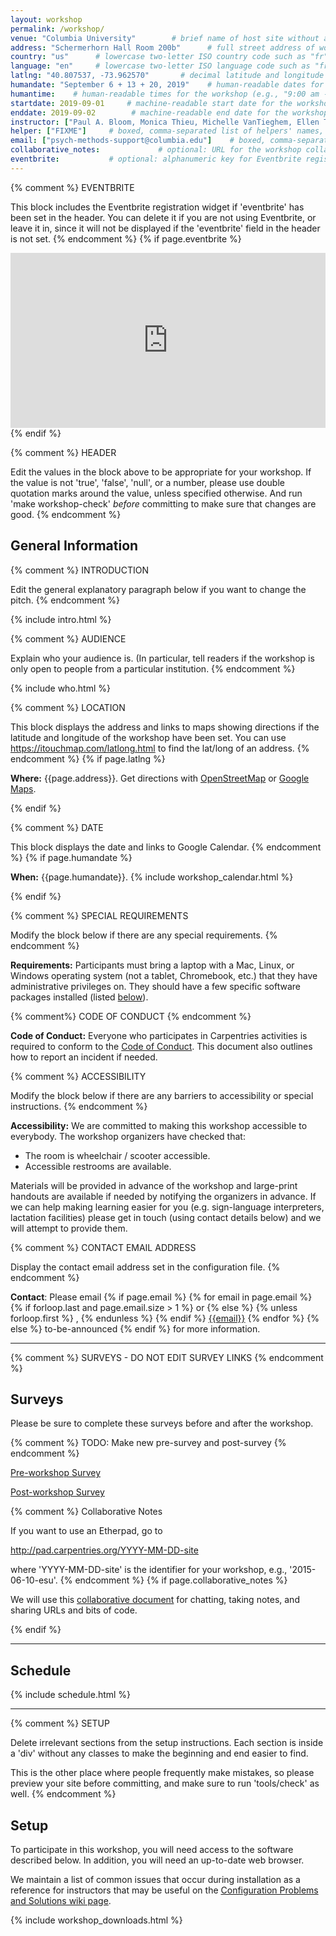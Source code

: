 ```yaml
---
layout: workshop
permalink: /workshop/
venue: "Columbia University"        # brief name of host site without address (e.g., "Euphoric State University")
address: "Schermerhorn Hall Room 200b"      # full street address of workshop (e.g., "Room A, 123 Forth Street, Blimingen, Euphoria")
country: "us"      # lowercase two-letter ISO country code such as "fr" (see https://en.wikipedia.org/wiki/ISO_3166-1#Current_codes)
language: "en"     # lowercase two-letter ISO language code such as "fr" (see https://en.wikipedia.org/wiki/List_of_ISO_639-1_codes)
latlng: "40.807537, -73.962570"       # decimal latitude and longitude of workshop venue (e.g., "41.7901128,-87.6007318" - use https://www.latlong.net/)
humandate: "September 6 + 13 + 20, 2019"    # human-readable dates for the workshop (e.g., "Feb 17-18, 2020")
humantime:    # human-readable times for the workshop (e.g., "9:00 am - 4:30 pm")
startdate: 2019-09-01     # machine-readable start date for the workshop in YYYY-MM-DD format like 2015-01-01
enddate: 2019-09-02        # machine-readable end date for the workshop in YYYY-MM-DD format like 2015-01-02
instructor: ["Paul A. Bloom, Monica Thieu, Michelle VanTieghem, Ellen Tedeschi, Emily Nakkawita"] # boxed, comma-separated list of instructors' names as strings, like ["Kay McNulty", "Betty Jennings", "Betty Snyder"]
helper: ["FIXME"]     # boxed, comma-separated list of helpers' names, like ["Marlyn Wescoff", "Fran Bilas", "Ruth Lichterman"]
email: ["psych-methods-support@columbia.edu"]    # boxed, comma-separated list of contact email addresses for the host, lead instructor, or whoever else is handling questions, like ["marlyn.wescoff@example.org", "fran.bilas@example.org", "ruth.lichterman@example.org"]
collaborative_notes:             # optional: URL for the workshop collaborative notes, e.g. an Etherpad or Google Docs document
eventbrite:           # optional: alphanumeric key for Eventbrite registration, e.g., "1234567890AB" (if Eventbrite is being used)
---
```


{% comment %}
EVENTBRITE

This block includes the Eventbrite registration widget if
'eventbrite' has been set in the header.  You can delete it if you
are not using Eventbrite, or leave it in, since it will not be
displayed if the 'eventbrite' field in the header is not set.
{% endcomment %}
{% if page.eventbrite %}
  <iframe
    src="https://www.eventbrite.com/tickets-external?eid={{page.eventbrite}}&ref=etckt"
    frameborder="0"
    width="100%"
    height="280px"
    scrolling="auto">
  </iframe>
{% endif %}

{% comment %}
  HEADER

  Edit the values in the block above to be appropriate for your workshop.
  If the value is not 'true', 'false', 'null', or a number, please use
  double quotation marks around the value, unless specified otherwise.
  And run 'make workshop-check' *before* committing to make sure that changes are good.
{% endcomment %}

<h2 id="general">General Information</h2>

{% comment %}
  INTRODUCTION

  Edit the general explanatory paragraph below if you want to change
  the pitch.
{% endcomment %}

{% include intro.html %}

{% comment %}
  AUDIENCE

  Explain who your audience is.  (In particular, tell readers if the
  workshop is only open to people from a particular institution.
{% endcomment %}

{% include who.html %}

{% comment %}
  LOCATION

  This block displays the address and links to maps showing directions
  if the latitude and longitude of the workshop have been set.  You
  can use https://itouchmap.com/latlong.html to find the lat/long of an
  address.
{% endcomment %}
{% if page.latlng %}
  <p id="where">
    <strong>Where:</strong>
    {{page.address}}.
    Get directions with
    <a href="//www.openstreetmap.org/?mlat={{page.latlng | replace:',','&mlon='}}&zoom=16">OpenStreetMap</a>
    or
    <a href="//maps.google.com/maps?q={{page.latlng}}">Google Maps</a>.
  </p>
{% endif %}

{% comment %}
  DATE

  This block displays the date and links to Google Calendar.
{% endcomment %}
{% if page.humandate %}
  <p id="when">
    <strong>When:</strong>
    {{page.humandate}}.
    {% include workshop_calendar.html %}
  </p>
{% endif %}

{% comment %}
  SPECIAL REQUIREMENTS

  Modify the block below if there are any special requirements.
{% endcomment %}
<p id="requirements">
  <strong>Requirements:</strong> Participants must bring a laptop with a
  Mac, Linux, or Windows operating system (not a tablet, Chromebook, etc.) that they have administrative privileges on.
  They should have a few specific software packages installed (listed <a href="#setup">below</a>).
</p>

{% comment%} CODE OF CONDUCT {% endcomment %}
<p id="code-of-conduct">
  <strong>Code of Conduct:</strong> Everyone who participates in Carpentries activities is required to conform to the
  <a href="https://docs.carpentries.org/topic_folders/policies/code-of-conduct.html">Code of Conduct</a>.
  This document also outlines how to report an incident if needed.
</p>


{% comment %}
  ACCESSIBILITY

  Modify the block below if there are any barriers to accessibility or
  special instructions.
{% endcomment %}
<p id="accessibility">
  <strong>Accessibility:</strong> We are committed to making this workshop
  accessible to everybody.
  The workshop organizers have checked that:
</p>
<ul>
  <li>The room is wheelchair / scooter accessible.</li>
  <li>Accessible restrooms are available.</li>
</ul>
<p>
  Materials will be provided in advance of the workshop and
  large-print handouts are available if needed by notifying the
  organizers in advance.  If we can help making learning easier for
  you (e.g. sign-language interpreters, lactation facilities) please
  get in touch (using contact details below) and we will
  attempt to provide them.
</p>

{% comment %}
  CONTACT EMAIL ADDRESS

  Display the contact email address set in the configuration file.
{% endcomment %}
<p id="contact">
  <strong>Contact</strong>:
  Please email
  {% if page.email %}
    {% for email in page.email %}
      {% if forloop.last and page.email.size > 1 %}
        or
      {% else %}
        {% unless forloop.first %}
          ,
        {% endunless %}
      {% endif %}
      <a href='mailto:{{email}}'>{{email}}</a>
    {% endfor %}
  {% else %}
    to-be-announced
  {% endif %}
  for more information.
</p>

<hr/>

{% comment %}  SURVEYS - DO NOT EDIT SURVEY LINKS {% endcomment %}
<h2 id="surveys">Surveys</h2>
<p>Please be sure to complete these surveys before and after the workshop.</p>
{% comment %} TODO: Make new pre-survey and post-survey {% endcomment %}
<p><a href="{{ site.dc_pre_survey }}{{ site.github.project_title }}">Pre-workshop Survey</a></p>
<p><a href="{{ site.dc_post_survey }}{{ site.github.project_title }}">Post-workshop Survey</a></p>

{% comment %}
  Collaborative Notes

  If you want to use an Etherpad, go to

  http://pad.carpentries.org/YYYY-MM-DD-site

  where 'YYYY-MM-DD-site' is the identifier for your workshop,
  e.g., '2015-06-10-esu'.
{% endcomment %}
{% if page.collaborative_notes %}
  <p id="collaborative_notes">
    We will use this <a href="{{page.collaborative_notes}}">collaborative document</a> for chatting, taking notes, and sharing URLs and bits of code.
  </p>
{% endif %}

<hr/>

<h2 id="schedule">Schedule</h2>

{% include schedule.html %}

<hr/>

{% comment %}
  SETUP

  Delete irrelevant sections from the setup instructions.  Each
  section is inside a 'div' without any classes to make the beginning
  and end easier to find.

  This is the other place where people frequently make mistakes, so
  please preview your site before committing, and make sure to run
  'tools/check' as well.
{% endcomment %}

<h2 id="setup">Setup</h2>

<p>
  To participate in this workshop,
  you will need access to the software described below.
  In addition, you will need an up-to-date web browser.
</p>
<p>
  We maintain a list of common issues that occur during installation as a reference for instructors
  that may be useful on the
  <a href = "{{site.swc_github}}/workshop-template/wiki/Configuration-Problems-and-Solutions">Configuration Problems and Solutions wiki page</a>.
</p>

{% include workshop_downloads.html %}
